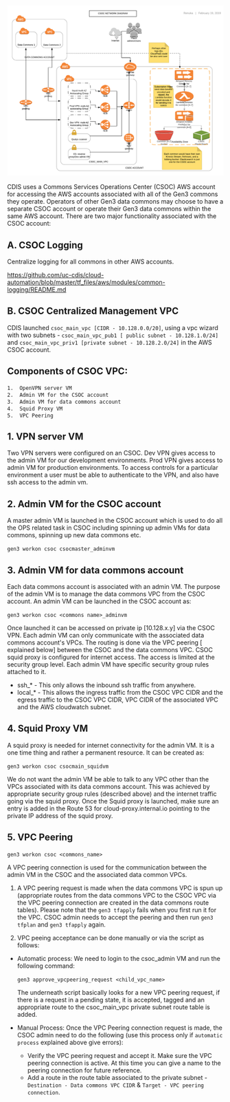 ![CSOC_networkdiag](CSOC_DETAILS_v1.png)

CDIS uses a Commons Services Operations Center (CSOC) AWS account for accessing the AWS accounts associated with all of the Gen3 commons they operate. Operators of other Gen3 data commons may choose to have a separate CSOC account or operate their Gen3 data commons within the same AWS account. There are two major functionality associated with the CSOC account:

## A. CSOC Logging
Centralize logging for all commons in other AWS accounts.

https://github.com/uc-cdis/cloud-automation/blob/master/tf_files/aws/modules/common-logging/README.md

## B. CSOC Centralized Management VPC
CDIS launched  `csoc_main_vpc [CIDR - 10.128.0.0/20]`, using a vpc wizard with two subnets - `csoc_main_vpc_pub1 [ public subnet - 10.128.1.0/24]` and `csoc_main_vpc_priv1 [private subnet - 10.128.2.0/24]` in the AWS CSOC account.

## Components of CSOC VPC:

	1.	OpenVPN server VM
	2.	Admin VM for the CSOC account
	3.	Admin VM for data commons account
	4.	Squid Proxy VM
	5.	VPC Peering



## 1. VPN server VM

Two VPN servers were configured on an CSOC. Dev VPN gives access to the admin VM for our development environments. Prod VPN gives access to admin VM for production environments. To access controls for a particular environment a user must be able to authenticate to the VPN, and also have ssh access to the admin vm.

## 2. Admin VM for the CSOC account

A master admin VM is launched in the CSOC account which is used to do all the OPS related task in CSOC including spinning up admin VMs for data commons, spinning up new data commons etc.

`gen3 workon csoc csocmaster_adminvm`

## 3. Admin VM for data commons account

Each data commons account is  associated with an admin VM. The purpose of the admin VM is to manage the data commons VPC from the CSOC account. An admin VM can be launched in the CSOC account as:

`gen3 workon csoc <commons name>_adminvm`

Once launched it can be accessed on private ip [10.128.x.y]  via the  CSOC VPN. Each admin VM can only communicate with the associated data commons account's VPCs.
The routing is done via the VPC peering [ explained below] between the CSOC and the data commons VPC. CSOC squid proxy is configured for internet access. The access is limited at the security group level. Each admin VM have specific security group rules attached to it.
* ssh_* - This only allows the inbound ssh traffic from anywhere.
* local_* - This allows the ingress traffic from the CSOC VPC CIDR and the egress traffic to the CSOC VPC CIDR, VPC CIDR of the associated VPC and the AWS cloudwatch subnet.


## 4. Squid Proxy VM

A squid proxy is needed for internet connectivity for the admin VM. It is a one time thing and rather a permanent resource. It can be created as:

`gen3 workon csoc csocmain_squidvm`

 We do not want the admin VM be able to talk to any VPC other than the VPCs associated with its data commons account. This was achieved by appropriate security group rules (described above) and the internet traffic going via the squid proxy. Once the Squid proxy is launched, make sure an entry is added in the Route 53 for cloud-proxy.internal.io pointing to the private IP address of the squid proxy.


## 5. VPC Peering

`gen3 workon csoc <commons_name>`

A VPC peering connection is used for the communication between the admin VM in the CSOC and the associated data common VPCs.
1.  A VPC peering request is made when the data commons VPC is spun up (appropriate routes from the data commons VPC to the CSOC VPC via the VPC peering connection  are created in the data commons route tables). Please note that the `gen3 tfapply` fails when you first run it for the VPC. CSOC admin needs to accept the peering and then run `gen3 tfplan` and `gen3 tfapply` again.

2. VPC peeing acceptance can be done manually or via the script as follows:
* Automatic process: We need to login to the csoc_admin VM and run the following command:

  `gen3 approve_vpcpeering_request <child_vpc_name>`

  The underneath script basically looks for a new VPC peering request, if there is a request in a pending state, it is accepted, tagged and  an appropriate route to the csoc_main_vpc private subnet route table is added.

*  Manual Process: Once the VPC Peering connection request is made, the CSOC admin need to do the following (use this process only if `automatic process` explained above give errors):
	*	Verify the VPC  peering request and accept it. Make sure the VPC peering connection is active. At this time you can give a name to the peering connection for future reference.
	*	Add a route in the  route table associated to the private subnet - `Destination - Data commons VPC CIDR` & `Target - VPC peering connection`.

